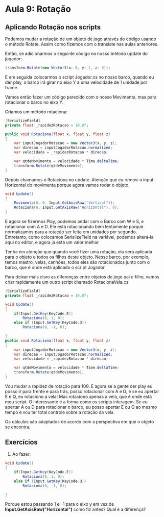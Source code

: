 # Aula 9: Rotação


## Aplicando Rotação nos scripts

Podemos mudar a rotação de um objeto de jogo através do código usando o método Rotate. Assim como fizemos com o translate nas aulas anteriores.

Então, se adicionarmos o seguinte código no nosso método update do jogador:

```cs
transform.Rotate(new Vector3(x: 0, y: 1, z: 0));
```

E em seguida colocarmos o script Jogador.cs no nosso barco, quando eu der play, o barco irá girar no eixo Y a uma velocidade de 1 unidade por frame.

Vamos então fazer um código parecido com o nosso Movimenta, mas para rotacionar o barco no eixo Y.

Criamos um método rotaciona:

```cs
[SerializeField]
private float _rapidezRotacao = 10.0f;

public void Rotaciona(float x, float y, float z)
{
    var inputJogadorRotacao = new Vector3(x, y, z);
    var direcao = inputJogadorRotacao.normalized;
    var velocidade = _rapidezRotacao * direcao;

    var qtdeMovimento = velocidade * Time.deltaTime;
    transform.Rotate(qtdeMovimento);
}
```

Depois chamamos o Rotaciona no update. Atenção que eu removi o input Horizontal do movimenta porque agora vamos rodar o objeto.

```cs
void Update()
{
    Movimenta(0, 0, Input.GetAxisRaw("Vertical"));
    Rotaciona(0, Input.GetAxisRaw("Horizontal"), 0);
}
```

E agora se fizermos Play, podemos andar com o Barco com W e S, e rotacionar com A e D. Ele está rotacionando bem lentamente porque normalizamos para a rotação ser feita em unidades por segundo.
Entretanto, como colocamos SerializeField na variável, podemos alterá-la aqui no editor, e agora já está um valor melhor

Tenha em atenção que quando você fizer uma rotação, ela será aplicada para o objeto e todos os filhos deste objeto. 
Nesse barco, por exemplo, temos mastro, velas, canhões, todos eles são rotacionados junto com o barco, que é onde está aplicado o script Jogador.

Para deixar mais claro as diferenças entre objetos de jogo pai e filho, vamos criar rapidamente um outro script chamado RotacionaVela.cs

```cs
[SerializeField]
private float _rapidezRotacao = 10.0f;

void Update()
{
    if(Input.GetKey(KeyCode.E))
        Rotaciona(0, 1, 0);
    else if (Input.GetKey(KeyCode.Q))
        Rotaciona(0, -1, 0);

}
public void Rotaciona(float x, float y, float z)
{
    var inputJogadorRotacao = new Vector3(x, y, z);
    var direcao = inputJogadorRotacao.normalized;
    var velocidade = _rapidezRotacao * direcao;

    var qtdeMovimento = velocidade * Time.deltaTime;
    transform.Rotate(qtdeMovimento);
}
```

Vou mudar a rapidez de rotação para 100. E agora se a gente der play eu posso ir para frente e para trás, posso rotacionar com A e D, e se eu apertar E e Q, eu rotaciono a vela!
Mas rotaciono apenas a vela, que é onde está meu script. O interessante é a forma como os scripts interagem. Se eu apertar A ou D para rotacionar o barco, eu posso apertar E ou Q ao mesmo tempo e vou ter total controle sobre a rotação da vela. 

Os cálculos são adaptados de acordo com a perspectiva em que o objeto se encontra.

## Exercícios

1. Ao fazer:

```cs
void Update()
{
    if(Input.GetKey(KeyCode.E))
        Rotaciona(0, 1, 0);
    else if (Input.GetKey(KeyCode.Q))
        Rotaciona(0, -1, 0);

}
```

Porque estou passando 1 e -1 para o eixo y em vez de **Input.GetAxisRaw("Horizontal")** como fiz antes? Qual é a diferença?

